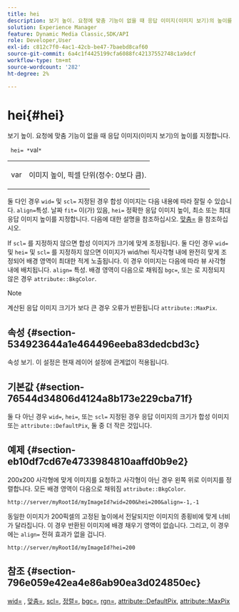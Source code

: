 ```yaml
---
title: hei
description: 보기 높이. 요청에 맞춤 기능이 없을 때 응답 이미지(이미지 보기)의 높이를 지정합니다.
solution: Experience Manager
feature: Dynamic Media Classic,SDK/API
role: Developer,User
exl-id: c812c7f0-4ac1-42cb-be47-7baebd8caf60
source-git-commit: 6a4c1f4425199cfa6088fc42137552748c1a9dcf
workflow-type: tm+mt
source-wordcount: '282'
ht-degree: 2%

---
```


# hei{#hei}

보기 높이. 요청에 맞춤 기능이 없을 때 응답 이미지(이미지 보기)의 높이를 지정합니다.

` hei= *`val`*`

<table id="simpletable_1A36827B6E6647888A4E6E868975D716"> 
 <tr class="strow"> 
  <td class="stentry"> <p> <span class="codeph"> <span class="varname"> var </span> </span> </p> </td> 
  <td class="stentry"> <p>이미지 높이, 픽셀 단위(정수: 0보다 큼). </p> </td> 
 </tr> 
</table>

둘 다인 경우 `wid=` 및 `scl=` 지정된 경우 합성 이미지는 다음 내용에 따라 잘릴 수 있습니다. `align=`특성. 날짜 `fit=` 이(가) 있음, `hei=` 정확한 응답 이미지 높이, 최소 또는 최대 응답 이미지 높이를 지정합니다. 다음에 대한 설명을 참조하십시오. [맞춤=](/help/aem-is-ir-api/is-api/http-ref/image-serving-api-ref/c-http-protocol-reference/c-command-reference/r-fit.md) 을 참조하십시오.

If `scl=` 를 지정하지 않으면 합성 이미지가 크기에 맞게 조정됩니다. 둘 다인 경우 `wid=` 및 `hei=` 및 `scl=` 를 지정하지 않으면 이미지가 wid/hei 직사각형 내에 완전히 맞게 조정되어 배경 영역이 최대한 적게 노출됩니다. 이 경우 이미지는 다음에 따라 뷰 사각형 내에 배치됩니다. `align=` 특성. 배경 영역이 다음으로 채워짐 `bgc=`, 또는 로 지정되지 않은 경우 `attribute::BkgColor`.

>[!NOTE]
>
>계산된 응답 이미지 크기가 보다 큰 경우 오류가 반환됩니다 `attribute::MaxPix`.

## 속성 {#section-534923644a1e464496eeba83dedcbd3c}

속성 보기. 이 설정은 현재 레이어 설정에 관계없이 적용됩니다.

## 기본값 {#section-76544d34806d4124a8b173e229cba71f}

둘 다 아닌 경우 `wid=`, `hei=`, 또는 `scl=` 지정된 경우 응답 이미지의 크기가 합성 이미지 또는 `attribute::DefaultPix`, 둘 중 더 작은 것입니다.

## 예제 {#section-eb10df7cd67e4733984810aaffd0b9e2}

200x200 사각형에 맞게 이미지를 요청하고 사각형이 아닌 경우 왼쪽 위로 이미지를 정렬합니다. 모든 배경 영역이 다음으로 채워짐 `attribute::BkgColor`.

`http://server/myRootId/myImageId?wid=200&hei=200&align=-1,-1`

동일한 이미지가 200픽셀의 고정된 높이에서 전달되지만 이미지의 종횡비에 맞게 너비가 달라집니다. 이 경우 반환된 이미지에 배경 채우기 영역이 없습니다. 그리고, 이 경우에는 `align=` 전혀 효과가 없을 겁니다.

`http://server/myRootId/myImageId?hei=200`

## 참조 {#section-796e059e42ea4e86ab90ea3d024850ec}

[wid=](../../../../../is-api/http-ref/image-serving-api-ref/c-http-protocol-reference/c-command-reference/r-is-http-wid.md#reference-bfeadcb67bf4485f851eb21345527e47) , [맞춤=](../../../../../is-api/http-ref/image-serving-api-ref/c-http-protocol-reference/c-command-reference/r-fit.md#reference-f11bff6d93d143d6b135de3a923bc989), [scl=](../../../../../is-api/http-ref/image-serving-api-ref/c-http-protocol-reference/c-command-reference/r-scl.md#reference-b2a74e493d0d407e98fe350551ba3fcc), [정렬=](../../../../../is-api/http-ref/image-serving-api-ref/c-http-protocol-reference/c-command-reference/r-align.md#reference-b7d6b87c75124d78884f916dd6544bc7), [bgc=](../../../../../is-api/http-ref/image-serving-api-ref/c-http-protocol-reference/c-command-reference/r-bgc.md#reference-53376175f617446fbe5c69120f834b88), [rgn=](../../../../../is-api/http-ref/image-serving-api-ref/c-http-protocol-reference/c-command-reference/r-rgn.md#reference-daa9b80e0d8c4b1aa67d116b578d592f), [attribute::DefaultPix](../../../../../is-api/image-catalog/image-serving-api-ref/c-image-catalog-reference/c-attributes-reference/r-defaultpix.md#reference-996b2c22b30f4fd9b970c84063306df1), [attribute::MaxPix](../../../../../is-api/image-catalog/image-serving-api-ref/c-image-catalog-reference/c-attributes-reference/r-maxpix.md#reference-e167d396ac794079ba8b5e6eb16eeda5)
